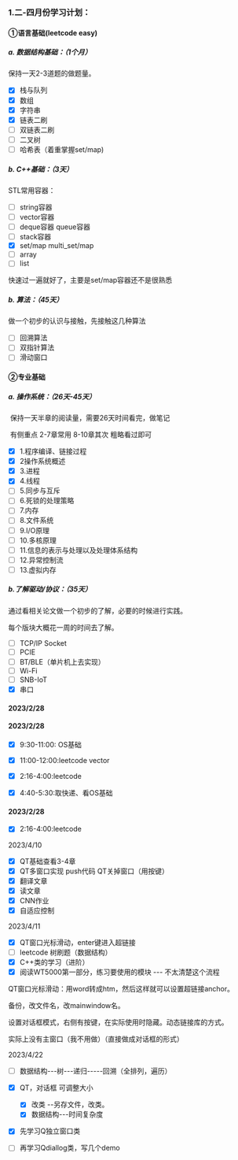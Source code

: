 ### 1.二-四月份学习计划：

#### 	①语言基础(leetcode easy)

##### a. 数据结构基础：（1个月）

保持一天2-3道题的做题量。

- [x] 栈与队列
- [x] 数组
- [x] 字符串
- [x] 链表二刷
- [ ] 双链表二刷
- [ ] 二叉树
- [ ] 哈希表（着重掌握set/map)

##### b. C++基础：（3天）

STL常用容器：

- [ ] string容器
- [ ] vector容器
- [ ] deque容器 queue容器
- [ ] stack容器
- [x] set/map  multi_set/map
- [ ] array
- [ ] list

快速过一遍就好了，主要是set/map容器还不是很熟悉

##### b. 算法：（45天）

做一个初步的认识与接触，先接触这几种算法

- [ ] 回溯算法
- [ ] 双指针算法
- [ ] 滑动窗口

#### 	②专业基础

##### a. 操作系统：（26天-45天）

​	保持一天半章的阅读量，需要26天时间看完，做笔记

​	有侧重点 2-7章常用 8-10章其次 粗略看过即可

- [x] 1.程序编译、链接过程
- [x] 2操作系统概述
- [x] 3.进程
- [x] 4.线程
- [ ] 5.同步与互斥
- [ ] 6.死锁的处理策略
- [ ] 7.内存
- [ ] 8.文件系统
- [ ] 9.I/O原理
- [ ] 10.多核原理
- [ ] 11.信息的表示与处理以及处理体系结构
- [ ] 12.异常控制流
- [ ] 13.虚拟内存

##### b.了解驱动/协议：（35天）

通过看相关论文做一个初步的了解，必要的时候进行实践。

每个版块大概花一周的时间去了解。

- [ ] TCP/IP Socket
- [ ] PCIE
- [ ] BT/BLE（单片机上去实现）
- [ ] Wi-Fi
- [ ] SNB-IoT
- [x] 串口

#### 2023/2/28

#### 2023/2/28

- [x] 9:30-11:00: OS基础

- [x] 11:00-12:00:leetcode vector

- [x] 2:16-4:00:leetcode

- [x] 4:40-5:30:取快递、看OS基础

#### 2023/2/28

- [x] 2:16-4:00:leetcode

2023/4/10

- [x] QT基础查看3-4章
- [x] QT多窗口实现 push代码  QT关掉窗口（用按键）
- [x] 翻译文章
- [x] 读文章
- [x] CNN作业
- [x] 自适应控制

2023/4/11

- [x] QT窗口光标滑动，enter键进入超链接
- [ ] leetcode 树刷题（数据结构）
- [x] C++类的学习（进阶）
- [x] 阅读WT5000第一部分，练习要使用的模块 --- 不太清楚这个流程

QT窗口光标滑动：用word转成htm，然后这样就可以设置超链接anchor。

备份，改文件名，改mainwindow名。

设置对话框模式，右侧有按键，在实际使用时隐藏。动态链接库的方式。

实际上没有主窗口（我不用做）（直接做成对话框的形式）

2023/4/22

- [ ] 数据结构---树---递归-----回溯（全排列，遍历）
- [x] QT，对话框 可调整大小

  - [x] 改类 --另存文件，改类。
  - [x] 数据结构---时间复杂度
- [x] 先学习Q独立窗口类
- [ ] 再学习Qdiallog类，写几个demo
